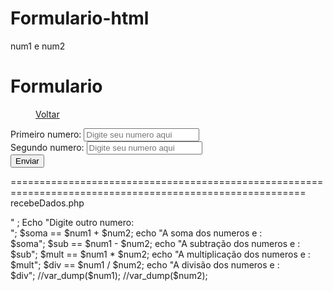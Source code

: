 # Formulario-html
num1 e num2


<!DOCTYPE html>
<html lang="en">
<head>
    <meta charset="UTF-8">
    <meta name="viewport" content="width=device-width, initial-scale=1.0">
    <title>Formulario</title>
</head>
<body>
    <h1>Formulario</h1>

<menu>
<a href="/hello.html">Voltar</a>

</menu>

<form method="POST" action="/recebeDados.php">

</form>
   <!-- Aqui dentro e um form-->
   Primeiro numero: <input type="number" name="num1" placeholder="Digite seu numero aqui">
   <br>
   Segundo numero: <input type="number" name="num2" placeholder="Digite seu numero aqui">
   <br>
  
   <input type="submit" value="Enviar">
    </form>

</body>
</html>


=========================================================================================================
recebeDados.php

<?php

$num1 = $_POST['num1'];
$num2 = $_POST['num2'];

Echo  "Digite um numero :</br>" ;
Echo  "Digite outro numero: </br>";

$soma == $num1 + $num2;
echo "A soma dos numeros e :</br> $soma";

$sub == $num1 - $num2;
echo "A subtração dos numeros e :</br> $sub";

$mult == $num1 * $num2;
echo "A multiplicação  dos numeros e :</br> $mult";

$div == $num1 / $num2;
echo "A divisão   dos numeros e :</br> $div";

//var_dump($num1);
//var_dump($num2);
